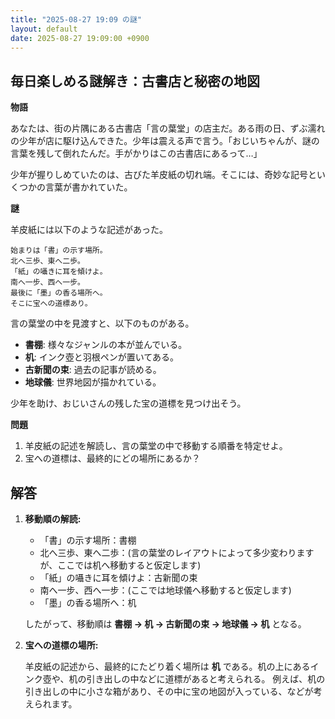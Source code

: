 ```yaml
---
title: "2025-08-27 19:09 の謎"
layout: default
date: 2025-08-27 19:09:00 +0900
---
```

## 毎日楽しめる謎解き：古書店と秘密の地図

**物語**

あなたは、街の片隅にある古書店「言の葉堂」の店主だ。ある雨の日、ずぶ濡れの少年が店に駆け込んできた。少年は震える声で言う。「おじいちゃんが、謎の言葉を残して倒れたんだ。手がかりはこの古書店にあるって…」

少年が握りしめていたのは、古びた羊皮紙の切れ端。そこには、奇妙な記号といくつかの言葉が書かれていた。

**謎**

羊皮紙には以下のような記述があった。

```
始まりは「書」の示す場所。
北へ三歩、東へ二歩。
「紙」の囁きに耳を傾けよ。
南へ一步、西へ一步。
最後に「墨」の香る場所へ。
そこに宝への道標あり。
```

言の葉堂の中を見渡すと、以下のものがある。

*   **書棚**: 様々なジャンルの本が並んでいる。
*   **机**: インク壺と羽根ペンが置いてある。
*   **古新聞の束**: 過去の記事が読める。
*   **地球儀**: 世界地図が描かれている。

少年を助け、おじいさんの残した宝の道標を見つけ出そう。

**問題**

1.  羊皮紙の記述を解読し、言の葉堂の中で移動する順番を特定せよ。
2.  宝への道標は、最終的にどの場所にあるか？

## 解答

1.  **移動順の解読:**

    *   「書」の示す場所：書棚
    *   北へ三歩、東へ二歩：(言の葉堂のレイアウトによって多少変わりますが、ここでは机へ移動すると仮定します)
    *   「紙」の囁きに耳を傾けよ：古新聞の束
    *   南へ一步、西へ一步：(ここでは地球儀へ移動すると仮定します)
    *   「墨」の香る場所へ：机

    したがって、移動順は **書棚 → 机 → 古新聞の束 → 地球儀 → 机** となる。
2.  **宝への道標の場所:**

    羊皮紙の記述から、最終的にたどり着く場所は **机** である。机の上にあるインク壺や、机の引き出しの中などに道標があると考えられる。
    例えば、机の引き出しの中に小さな箱があり、その中に宝の地図が入っている、などが考えられます。
